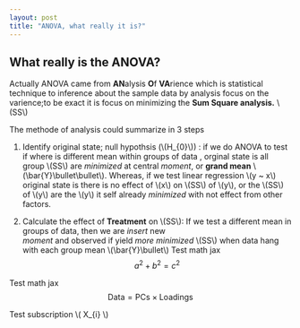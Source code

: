 ```yaml
---
layout: post
title: "ANOVA, what really it is?"
---
```


## What really is the ANOVA?

Actually ANOVA came from **AN**alysis **O**f **VA**rience which is statistical technique to inference about the sample data by analysis focus on the varience;to be exact it is focus on minimizing the **Sum Square analysis.** \\(SS\\)

The methode of analysis could summarize in 3 steps
1. Identify original state; null hypothsis (\\(H\_{0}\\)) : if we do ANOVA to test if where is different mean within groups of data , orginal state is all group \\(SS\\) are _minimized_ at central _moment_, or **grand mean** \\(\bar{Y}\bullet\bullet\\). Whereas, if we test linear regression \\(y ~ x\\) original state is there is no effect of \\(x\\) on \\(SS\\) of \\(y\\), or the \\(SS\\) of \\(y\\) are the \\(y\\) it self already _minimized_ with not effect from other factors.

2. Calculate the effect of **Treatment** on \\(SS\\): If we test a different mean in groups of data, then we are _insert_ new   
_moment_ and observed if yield _more minimized_ \\(SS\\) when data hang with each group mean \\(\bar{Y}\bullet\\)
Test math jax
$$a^2 + b^2 = c^2$$

Test math jax
$$ \mathsf{Data = PCs} \times \mathsf{Loadings} $$

Test subscription \\( X\_{i} \\)
